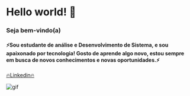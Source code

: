 # Hello world! 👋
 ### Seja bem-vindo(a)
 
 #### ⚡Sou estudante de análise e Desenvolvimento de Sistema, e sou apaixonado por tecnologia! Gosto de aprende algo novo, estou sempre em busca de novos conhecimentos e novas oportunidades.⚡
 
 
 <a style="width: 33.3333%; text-align: center;" href="https://www.linkedin.com/in/daniel-macedo-de-oliveira-64aa80208/" target = _blank>🔥Linkedin🔥</a>


 
 ![gif](https://camo.githubusercontent.com/0b6a40b3776cae6637e5f4a81a6882842dc13ea8a8af6b7fb01c010082153466/687474703a2f2f636c756265646f736765656b732e636f6d2e62722f77702d636f6e74656e742f75706c6f6164732f323031362f30312f646f726d726d2e676966)


<!--[![Gmail](https://img.shields.io/badge/-Gmail-BB001B?style=flat-square&logo=Gmail&logoColor=white)](mailto:jessica.holanda33@gmail.com?)
[![Linkedin Badge](https://img.shields.io/badge/-LinkedIn-0e76a8?style=flat-square&logo=Linkedin&logoColor=white)](https://www.linkedin.com/in/jessica-holanda33/)
[![Twitter Badge](https://img.shields.io/badge/-Twitter-00acee?style=flat-square&logo=Twitter&logoColor=white)](https://twitter.com/meganekko666)
Sou estudante de Analise e Desenvolvimento de Sistema, sou apaixona por tecnologia, gosto de aprende algo novo, estou sempre em busca de novos conhecimentos.
![gif](http://clubedosgeeks.com.br/wp-content/uploads/2016/01/dormrm.gif)
![gif2](https://rapidapi.com/blog/wp-content/uploads/2017/01/octocat.gif)
 ![](https://static.wikia.nocookie.net/scottpilgrim/images/d/d1/Scott_callstriker-1-.gif/revision/latest/top-crop/width/300/height/300?cb=20101124170217) 


**Danieloliver11/Danieloliver11** is a ✨ _special_ ✨ repository because its `README.md` (this file) appears on your GitHub profile.

Here are some ideas to get you started:

- 🔭 I’m currently working on ...
- 🌱 I’m currently learning ...
- 👯 I’m looking to collaborate on ...
- 🤔 I’m looking for help with ...
- 💬 Ask me about ...
- 📫 How to reach me: ...
- 😄 Pronouns: ...
- ⚡ Fun fact: ... 
- -->

